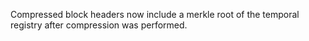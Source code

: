 Compressed block headers now include a merkle root of the temporal registry after compression was performed.
